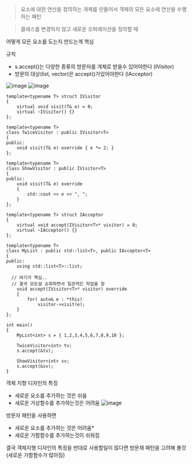 >요소에 대한 연산을 정의하는 개체를 만들어서 객체의 모든 요소에 연산을 수행하는 패턴

>클래스를 변경하지 않고 새로운 오퍼레이션을 정의할 때

어떻게  모든 요소를 도는지 만드는게 핵심

규칙
* s.accept()는 다양한 종류의 방문자를 개체로 받을수 있어야한다 (IVisitor)
* 방문의 대상(list, vector)은 accept()가있어야한다 (IAcceptor)

![image](https://github.com/m-mang2/learn/assets/135841268/44800ce2-f7ae-4671-b377-8a107a1066f5)
![image](https://github.com/m-mang2/learn/assets/135841268/25807723-7526-4ab3-8edb-139bf404a94f)

```
template<typename T> struct IVisitor
{
	virtual void visit(T& e) = 0;
	virtual ~IVisitor() {}
};

template<typename T> 
class TwiceVisitor : public IVisitor<T>
{
public:
	void visit(T& e) override { e *= 2; }
};

template<typename T> 
class ShowVisitor : public IVisitor<T>
{
public:
	void visit(T& e) override
	{
		std::cout << e << ", ";
	}
};

template<typename T> struct IAcceptor
{
	virtual void accept(IVisitor<T>* visitor) = 0;
	virtual ~IAcceptor() {}
};

template<typename T> 
class MyList : public std::list<T>, public IAcceptor<T>
{
public:
	using std::list<T>::list;

  // 여기가 핵심..
  // 결국 모든걸 순회하면서 일관적인 작업을 함
	void accept(IVisitor<T>* visitor) override
	{
		for( auto& e : *this)
			visitor->visit(e);
	}
};

int main()
{
	MyList<int> s = { 1,2,3,4,5,6,7,8,9,10 };

	TwiceVisitor<int> tv; 
	s.accept(&tv);

	ShowVisitor<int> sv; 
	s.accept(&sv);	
}
```

객체 지향 디자인의 특징
* 새로운 요소를 추가하는 것은 쉬움
* 새로운 가상함수를 추가하는것은 어려움
![image](https://github.com/m-mang2/learn/assets/135841268/9d4363f4-c317-4460-9192-b7823816f068)

방문자 패턴을 사용하면
* 새로운 요소를 추가하는 것은 어려움* 
* 새로운 가함함수를  추가하는것이 쉬워짐

결국 객체지행 디자인의 특징을 반대로 사용할일이 많다면 방문재 패턴을 고려해 볼것
(새로운 가함함수가 많아짐)
